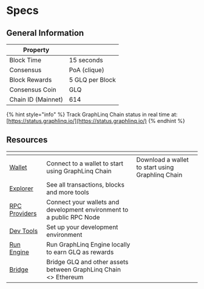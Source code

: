 # Specs

## General Information

| Property           |                 |
| ------------------ | --------------- |
| Block Time         | 15 seconds      |
| Consensus          | PoA (clique)    |
| Block Rewards      | 5 GLQ per Block |
| Consensus Coin     | GLQ             |
| Chain ID (Mainnet) | 614             |

{% hint style="info" %}
Track GraphLinq Chain status in real time at: [https://status.graphlinq.io/](https://status.graphlinq.io/)
{% endhint %}



## Resources

<table data-view="cards"><thead><tr><th></th><th></th><th data-hidden></th></tr></thead><tbody><tr><td><a href="../graphlinq-chain-mainnet/wallet/">Wallet</a></td><td>Connect to a wallet to start using GraphLinq Chain</td><td>Download a wallet to start using Graphlinq Chain</td></tr><tr><td><a href="../graphlinq-chain-mainnet/explorer.md">Explorer</a></td><td>See all transactions, blocks and more tools</td><td></td></tr><tr><td><a href="../graphlinq-chain-mainnet/rpc-public-nodes.md">RPC Providers</a></td><td>Connect your wallets and development environment to a public RPC Node</td><td></td></tr><tr><td><a href="../../../dev-tooling/dashboard-interface/">Dev Tools</a></td><td>Set up your development environment</td><td></td></tr><tr><td><a href="../../../dev-tooling/engine/running-an-engine-locally.md">Run Engine</a></td><td>Run GraphLinq Engine locally to earn GLQ as rewards</td><td></td></tr><tr><td><a href="../../glq/bridge.md">Bridge</a></td><td>Bridge GLQ and other assets between GraphLinq Chain &#x3C;> Ethereum</td><td></td></tr></tbody></table>
